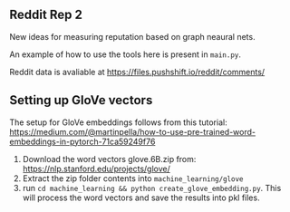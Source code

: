 ## Reddit Rep 2

New ideas for measuring reputation based on graph neaural nets.

An example of how to use the tools here is present in `main.py`.

Reddit data is avaliable at https://files.pushshift.io/reddit/comments/

## Setting up GloVe vectors

The setup for GloVe embeddings follows from this tutorial: https://medium.com/@martinpella/how-to-use-pre-trained-word-embeddings-in-pytorch-71ca59249f76

1. Download the word vectors glove.6B.zip from: https://nlp.stanford.edu/projects/glove/
2. Extract the zip folder contents into `machine_learning/glove`
3. run `cd machine_learning && python create_glove_embedding.py`. This will process the word vectors and save the results into pkl files.
